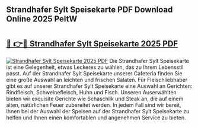 ## Strandhafer Sylt Speisekarte PDF Download Online 2025 PeltW

# <h2><a href="http://gc9nqs.nevu.top/?p=Strandhafer+Sylt+Speisekarte">🔗 👉🔴 Strandhafer Sylt Speisekarte 2025 PDF</a></h2>

[![Strandhafer Sylt Speisekarte 2025 PDF](https://i.imgur.com/dBaPXMq.png)](http://gc9nqs.nevu.top/?p=Strandhafer+Sylt+Speisekarte)
Die Strandhafer Sylt Speisekarte ist eine Gelegenheit, etwas Leckeres zu wählen, das zu Ihrem Lebensstil passt. Auf der Strandhafer Sylt Speisekarte unserer Cafeteria finden Sie eine große Auswahl an leichten und frischen Salaten. Für Fleischliebhaber gibt es auf unserer Strandhafer Sylt Speisekarte eine Auswahl an Gerichten: Rindfleisch, Schweinefleisch, Huhn und Fisch. Unseren Auserwählten bieten wir exquisite Gerichte wie Schaschlik und Steak an, die auf einem alten, natürlichen Feuer zubereitet werden. In jedem Fall sind wir bereit, Ihnen bei der Auswahl der Speisen auf der Strandhafer Sylt Speisekarte zu helfen und Ihnen einen komfortablen und angenehmen Service zu bieten.
